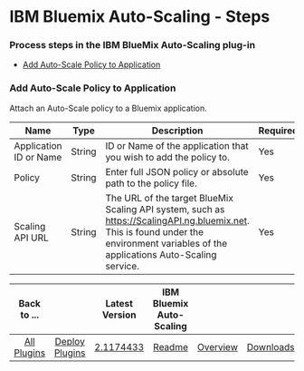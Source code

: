 
# IBM Bluemix Auto-Scaling - Steps

### Process steps in the IBM BlueMix Auto-Scaling plug-in

* [Add Auto-Scale Policy to Application](#add_auto-scale_policy_to_application)


### Add Auto-Scale Policy to Application

Attach an Auto-Scale policy to a Bluemix application.


| Name | Type | Description                                                                                                          | Required |
| ---- | ---- | -------------------------------------------------------------------------------------------------------------------- | -------- |
| Application ID or Name | String | ID or Name of the application that you wish to add the policy to. | Yes |
| Policy | String | Enter full JSON policy or absolute path to the policy file. | Yes |
| Scaling API URL | String | The URL of the target BlueMix Scaling API system, such as https://ScalingAPI.ng.bluemix.net. This is found under the environment variables of the applications Auto-Scaling service. | Yes |




|Back to ...||Latest Version|IBM Bluemix Auto-Scaling |||
| :---: | :---: | :---: | :---: | :---: | :---: |
|[All Plugins](../../index.md)|[Deploy Plugins](../README.md)|[2.1174433](https://raw.githubusercontent.com/UrbanCode/IBM-UCD-PLUGINS/main/files/bluemix-autoscale/ucd-bluemix-autoscale-2.1174433.zip)|[Readme](README.md)|[Overview](overview.md)|[Downloads](downloads.md)|
